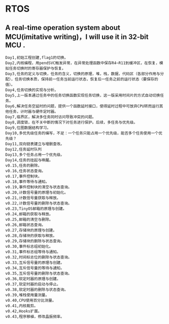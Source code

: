 ﻿# RTOS
## A real-time operation system about MCU(imitative writing)，I will use it in 32-bit MCU .
    Day1,初始工程创建,flag1的切换。
    Day2,内核编程，用pendSVC触发异常，在异常处理函数中保存R4~R11到缓冲区，在恢复，模拟任务切换时的寄存器保护与恢复。
    Day3,任务的定义与切换，任务的含义，切换的原理，堆，栈，数据，代码区（各部分作用与分配），任务切换本质，保持前一任务当前运行状态，恢复后一任务之前的运行状态（要保存的值）。
    Day4,任务切换的实现与分析。
    Day5,上一版本通过任务中的任务切换函数实现任务切换，这一版采用时间片的方式自动切换任务。
    Day6,解决任务空延时的问题，提供一个函数延时接口，使得延时过程中可放弃CPU转而运行其他任务，计时器与硬件定时器。
    Day7,临界区，解决多任务同时访问导致冲突的问题。
    Day8,调度锁，在不关中断的情况下对任务进行保护。后续，多任务与优先级。
    Day9,位图数据结构学习。
    Day10,多优先级任务的编写，不足：一个任务只能占用一个优先级，能否多个任务使用一个优先级？
    Day11,双向链表建立与增删查改。
    Day12,任务延时队列
    Day13,多个任务占用一个优先级。
    Day14,任务的挂起与唤醒。
    v0.15,任务的删除。
    v0.16,任务状态查询。
    v0.17,事件控制块。
    v0.18,事件等待与通知。
    v0.19,事件控制块的清空与状态查询。
    v0.20,计数信号量的原理与初始化。
    v0.21,计数信号量获取与释放。
    v0.22,计数信号量的删除与状态查询。
    v0.23,TinyOS邮箱的原理与创建。
    v0.24,邮箱的获取与释放。
    v0.25,邮箱的清空与删除。
    v0.26,邮箱状态查询。
    v0.27,存储块的原理与创建。
    v0.28,存储块的获取与释放。
    v0.29,存储块的删除与状态查询。
    v0.30,事件标志组初始化。
    v0.31,事件标志组等待与通知。
    v0.32,时间标志位的删除与状态查询。
    v0.33,互斥信号量的原理与创建。
    v0.34,互斥信号量的等待与通知。
    v0.35,互斥信号量的删除与状态查询。
    v0.36,软定时器的原理与创建。
    v0.37,软定时器的启动与停止。
    v0.38,软定时器的删除与状态查询。
    v0.39,堆栈使用量测量。
    v0.40,CPU使用百分比测量。
    v0.41,内核裁剪。
    v0.42,Hooks扩展。
    v0.43,程序移植，修改晶振频率。
